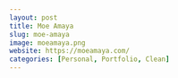```yaml
---
layout: post
title: Moe Amaya
slug: moe-amaya
image: moeamaya.png
website: https://moeamaya.com/
categories: [Personal, Portfolio, Clean]
---
```


